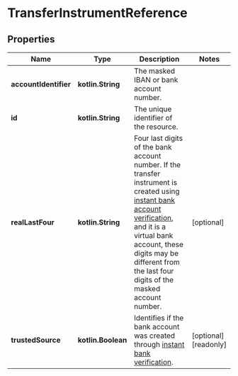 
# TransferInstrumentReference

## Properties
Name | Type | Description | Notes
------------ | ------------- | ------------- | -------------
**accountIdentifier** | **kotlin.String** | The masked IBAN or bank account number. | 
**id** | **kotlin.String** | The unique identifier of the resource. | 
**realLastFour** | **kotlin.String** | Four last digits of the bank account number. If the transfer instrument is created using [instant bank account verification](https://docs.adyen.com/release-notes/platforms-and-financial-products#releaseNote&#x3D;2023-05-08-hosted-onboarding), and it is a virtual bank account, these digits may be different from the last four digits of the masked account number. |  [optional]
**trustedSource** | **kotlin.Boolean** | Identifies if the bank account was created through [instant bank verification](https://docs.adyen.com/release-notes/platforms-and-financial-products#releaseNote&#x3D;2023-05-08-hosted-onboarding). |  [optional] [readonly]



